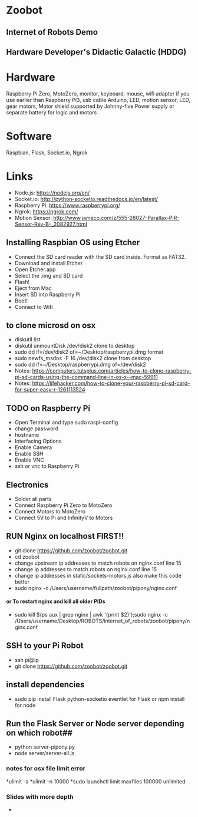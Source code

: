 # Zoobot
## Internet of Robots Demo
## Hardware Developer's Didactic Galactic (HDDG)

# Hardware
Raspberry Pi Zero, MotoZero, monitor, keyboard, mouse, wifi adapter if you use earlier than Raspberry Pi3, usb cable
Arduino, LED, motion sensor, LED, gear motors,
Motor shield supported by Johnny-five
Power supply or separate battery for logic and motors

# Software
Raspbian, Flask, Socket.io, Ngrok

# Links
* Node.js: https://nodejs.org/en/
* Socket.io: http://python-socketio.readthedocs.io/en/latest/
* Raspberry Pi: https://www.raspberrypi.org/
* Ngrok: https://ngrok.com/
* Motion Sensor: http://www.jameco.com/z/555-28027-Parallax-PIR-Sensor-Rev-B-_2082927.html


## Installing Raspbian OS using Etcher
* Connect the SD card reader with the SD card inside. Format as FAT32.
* Download and install Etcher
* Open Etcher.app
* Select the .img and SD card
* Flash!
* Eject from Mac
* Insert SD into Raspberry Pi
* Boot!
* Connect to Wifi

## to clone microsd on osx
* diskutil list
* diskutil unmountDisk /dev/disk2
clone to desktop
* sudo dd if=/dev/disk2 of=~/Desktop/raspberrypi.dmg
format
* sudo newfs_msdos -F 16 /dev/disk2
clone from desktop
* sudo dd if=~/Desktop/raspberrypi.dmg of=/dev/disk2
* Notes: https://computers.tutsplus.com/articles/how-to-clone-raspberry-pi-sd-cards-using-the-command-line-in-os-x--mac-59911
* Notes: https://lifehacker.com/how-to-clone-your-raspberry-pi-sd-card-for-super-easy-r-1261113524


## TODO on Raspberry Pi
* Open Terminal and type sudo raspi-config
* change password
* hostname
* Interfacing Options
* Enable Camera
* Enable SSH
* Enable VNC
* ssh or vnc to Raspberry Pi

## Electronics ##
* Solder all parts
* Connect Raspberry Pi Zero to MotoZero
* Connect Motors to MotoZero
* Connect 5V to Pi and InfinityV to Motors

## RUN Nginx on localhost FIRST!!
* git clone https://github.com/zoobot/zoobot.git
* cd zoobot
* change upstream ip addresses to match robots on nginx.conf line 15
* change ip addresses to match robots on nginx.conf line 15
* change ip addresses in static/sockets-motors.js also make this code better
* sudo nginx -c /Users/username/fullpath/zoobot/pipony/nginx.conf
#### or To restart nginx and kill all older PIDs
* sudo kill $(ps aux | grep nginx | awk '{print $2}');sudo nginx -c /Users/username/Desktop/ROBOTS/internet_of_robots/zoobot/pipony/nginx.conf

## SSH to your Pi Robot
* ssh pi@ip
* git clone https://github.com/zoobot/zoobot.git
##  install dependencies
* sudo pip install Flask python-socketio eventlet for Flask or npm install for node
## Run the Flask Server or Node server depending on which robot##
* python server-pipony.py
* node server/server-all.js

### notes for osx file limit error
*ulimit -a
*ulimit -n 10000
*sudo launchctl limit maxfiles 100000 unlimited

### Slides with more depth
*